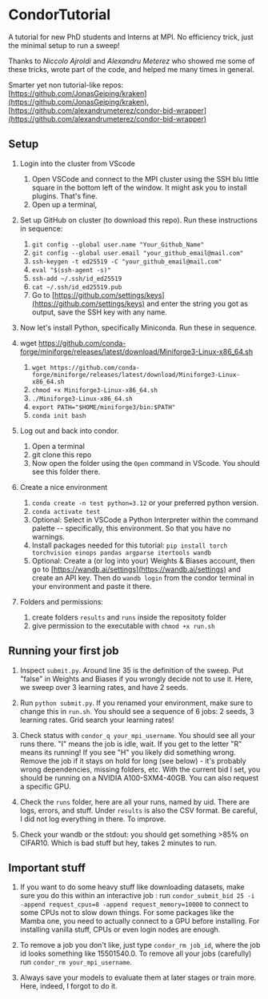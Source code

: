 # CondorTutorial
A tutorial for new PhD students and Interns at MPI. No efficiency trick, just the minimal setup to run a sweep!

Thanks to _Niccolo Ajroldi_ and _Alexandru Meterez_ who showed me some of these tricks, wrote part of the code, and helped me many times in general.

Smarter yet non tutorial-like repos: [https://github.com/JonasGeiping/kraken](https://github.com/JonasGeiping/kraken), [https://github.com/alexandrumeterez/condor-bid-wrapper](https://github.com/alexandrumeterez/condor-bid-wrapper)

## Setup
1) Login into the cluster from VScode 
    1) Open VSCode and connect to the MPI cluster using the SSH blu little square in the bottom left of the window. It might ask you to install plugins. That's fine.
    2) Open up a terminal,

2) Set up GitHub on cluster (to download this repo). Run these instructions in sequence:
    1) `git config --global user.name "Your_Github_Name"`
    2) `git config --global user.email "your_github_email@mail.com"`
    3) `ssh-keygen -t ed25519 -C "your_github_email@mail.com"`
    4) `eval "$(ssh-agent -s)"`
    5) `ssh-add ~/.ssh/id_ed25519`
    6) `cat ~/.ssh/id_ed25519.pub`
    7) Go to [https://github.com/settings/keys](https://github.com/settings/keys) and enter the string you got as output, save the SSH key with any name.

3) Now let's install Python, specifically Miniconda. Run these in sequence.
4) wget https://github.com/conda-forge/miniforge/releases/latest/download/Miniforge3-Linux-x86_64.sh
    1) `wget https://github.com/conda-forge/miniforge/releases/latest/download/Miniforge3-Linux-x86_64.sh`
    2) `chmod +x Miniforge3-Linux-x86_64.sh`
    3) `./Miniforge3-Linux-x86_64.sh`
    4) `export PATH="$HOME/miniforge3/bin:$PATH"`
    5) `conda init bash`

5) Log out and back into condor. 
    1) Open a terminal
    2) git clone this repo
    3) Now open the folder using the `Open` command in VScode. You should see this folder there.

6) Create a nice environment
    1) `conda create -n test python=3.12` or your preferred python version.
    2) `conda activate test`
    3) Optional: Select in VSCode a Python Interpreter within the command palette -- specifically, this environment. So that you have no warnings.
    4) Install packages needed for this tutorial: `pip install torch torchvision einops pandas argparse itertools wandb`
    5) Optional: Create a (or log into your) Weights & Biases account, then go to [https://wandb.ai/settings](https://wandb.ai/settings) and create an API key. Then do `wandb login` from the condor terminal in your environment and paste it there.

7) Folders and permissions:
    1) create folders `results` and `runs` inside the repositoty folder
    2) give permission to the executable with `chmod +x run.sh`

## Running your first job

1) Inspect `submit.py`. Around line 35 is the definition of the sweep. Put "false" in Weights and Biases if you wrongly decide not to use it. Here, we sweep over 3 learning rates, and have 2 seeds.

2) Run `python submit.py`. If you renamed your environment, make sure to change this in `run.sh`. You should see a sequence of 6 jobs: 2 seeds, 3 learning rates. Grid search your learning rates!

3) Check status with `condor_q your_mpi_username`. You should see all your runs there. "I" means the job is idle, wait. If you get to the letter "R" means its running! If you see "H" you likely did something wrong. Remove the job if it stays on hold for long (see below) - it's probably wrong dependencies, missing folders, etc. With the current bid I set, you should be running on a NVIDIA A100-SXM4-40GB. You can also request a specific GPU. 

4) Check the `runs` folder, here are all your runs, named by uid. There are logs, errors, and stuff. Under `results` is also the CSV format. Be careful, I did not log everything in there. To improve.

5) Check your wandb or the stdout: you should get something >85% on CIFAR10. Which is bad stuff but hey, takes 2 minutes to run.

## Important stuff

1) If you want to do some heavy stuff like downloading datasets, make sure you do this within an interactive job : run `condor_submit_bid 25 -i -append request_cpus=8 -append request_memory=10000` to connect to some CPUs not to slow down things. For some packages like the Mamba one, you need to actually connect to a GPU before installing. For installing vanilla stuff, CPUs or even login nodes are enough. 

2) To remove a job you don't like, just type `condor_rm job_id`, where the job id looks something like 15501540.0. To remove all your jobs (carefully) run `condor_rm your_mpi_username`.

3) Always save your models to evaluate them at later stages or train more. Here, indeed, I forgot to do it.
